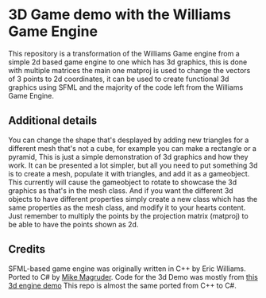 # 3D Game demo with the Williams Game Engine

This repository is a transformation of the Williams Game engine from a simple 2d based game engine to one which has 3d graphics, 
this is done with multiple matrices the main one matproj is used to change the vectors of 3 points to 2d coordinates, 
it can be used to create functional 3d graphics using SFML and the majority of the code left from the Williams Game Engine.

## Additional details

You can change the shape that's desplayed by adding new triangles for a different mesh that's not a cube, 
for example you can make a rectangle or a pyramid, This is just a simple demonstration of 3d graphics and how they work. 
It can be presented a lot simpler, but all you need to put something 3d is to create a mesh, populate it with triangles, 
and add it as a gameobject. This currently will cause the gameobject to rotate to showcase the 3d graphics as that's in the mesh class.
And if you want the different 3d objects to have different properties simply create a new class which has the same properties as the mesh class, and modify it to your hearts content.
Just remember to multiply the points by the projection matrix (matproj) to be able to have the points shown as 2d.

## Credits

SFML-based game engine was originally written in C++ by Eric Williams. Ported to C# by [Mike Magruder](https://github.com/mikemag). 
Code for the 3d Demo was mostly from [this 3d engine demo](https://github.com/OneLoneCoder/Javidx9/blob/master/ConsoleGameEngine/BiggerProjects/Engine3D/OneLoneCoder_olcEngine3D_Part1.cpp)
This repo is almost the same ported from C++ to C#.
